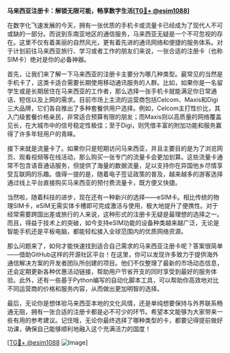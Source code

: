 **马来西亚注册卡：解锁无限可能，畅享数字生活[[TG💪+ @esim1088](https://t.me/s/esim1088)]**

在数字化飞速发展的今天，拥有一张优质的手机卡或流量卡已经成为了现代人不可或缺的一部分。而说到东南亚地区的通信服务，马来西亚无疑是一个不可忽视的存在。这里不仅有着美丽的自然风光，更有着先进的通讯网络和便捷的服务体系。对于计划前往马来西亚旅行、学习或者工作的朋友们来说，一张合适的注册卡（也称SIM卡）绝对是你的必备神器。

首先，让我们来了解一下马来西亚的注册卡主要分为哪几种类型。最常见的当然是手机卡了，这类卡适合需要长期使用移动通讯服务的人群。比如，如果你是一名留学生或是长期居住在马来西亚的工作者，那么选择一张手机卡就能满足你日常通话、短信以及上网的需求。目前市场上主流的运营商包括Celcom、Maxis和Digi三大品牌，它们各自推出了多种套餐供用户选择。例如，Celcom主打性价比，其入门级套餐价格亲民，非常适合预算有限的朋友；而Maxis则以高质量的网络覆盖见长，在大城市中的信号稳定性极佳；至于Digi，则凭借丰富的附加功能和服务赢得了许多年轻用户的青睐。

接下来就是流量卡了。如果你只是短期访问马来西亚，并且主要目的是为了浏览网页、观看视频等在线活动，那么购买一张专门的流量卡会更加划算。这些流量卡通常不包含语音通话服务，但提供了海量的数据流量，足以支持你在异国他乡尽情享受互联网的乐趣。值得一提的是，随着电子签证政策的普及，越来越多的游客选择通过线上平台直接购买马来西亚的预付费流量卡，既方便又快捷。

当然啦，随着科技的进步，现在还有一种新兴的选择——eSIM卡。相比传统的物理SIM卡，eSIM无需实体卡槽即可完成激活与使用，极大地提升了便携性。对于经常需要跨国出差或旅行的人来说，这种形式的注册卡无疑是最理想的选择之一。而且，得益于技术上的突破，如今支持eSIM功能的设备种类越来越广泛，无论是智能手机还是平板电脑，都能轻松接入全球范围内的优质网络资源。

那么问题来了，如何才能快速找到适合自己需求的马来西亚注册卡呢？答案很简单——借助GitHub这样的开源社区平台！在这里，你可以发现许多致力于提供海外通信解决方案的开发者团队所创建的项目。他们不仅整理了最新的市场动态信息，还会定期更新各种优惠活动链接，帮助用户节省开支的同时享受到最好的服务体验。此外，还有一些基于Python编写的自动化脚本工具，可以帮助你高效地对比不同运营商的价格和服务内容，从而做出更加明智的选择。

最后，无论你是想体验马来西亚本地的文化风情，还是单纯想要保持与外界联系畅通无阻，拥有一张合适的注册卡都是必不可少的环节。希望本文能够为大家带来一些有用的参考建议。记住哦，无论你最终选择了哪种类型的卡，都要记得提前做好功课，确保自己能够顺利地融入这个充满活力的国度！

[[TG💪+ @esim1088](https://t.me/s/esim1088) ![Image](https://i.postimg.cc/4NQfJmqS/Snipaste-2025-05-13-00-14-12.png)]